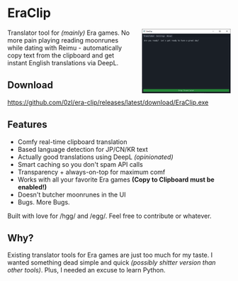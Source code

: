 # EraClip

<img align="right" src="images/0.png" width="200" style="margin: 0 0 10px 20px;">

Translator tool for *(mainly)* Era games. No more pain playing reading moonrunes while dating with Reimu - automatically copy text from the clipboard and get instant English translations via DeepL.

## Download
https://github.com/0zl/era-clip/releases/latest/download/EraClip.exe

## Features

- Comfy real-time clipboard translation
- Based language detection for JP/CN/KR text
- Actually good translations using DeepL *(opinionated)*
- Smart caching so you don't spam API calls
- Transparency + always-on-top for maximum comf
- Works with all your favorite Era games **(Copy to Clipboard must be enabled!)**
- Doesn't butcher moonrunes in the UI
- Bugs. More Bugs.

Built with love for /hgg/ and /egg/. Feel free to contribute or whatever.

## Why?

Existing translator tools for Era games are just too much for my taste. I wanted something dead simple and quick *(possibly shitter version than other tools)*. Plus, I needed an excuse to learn Python.
